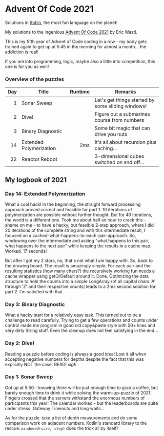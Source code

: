 # Advent Of Code 2021
Solutions in [Kotlin](https://www.kotlinlang.org/), the most fun language on the planet!

My solutions to the ingenious [Advent Of Code 2021](https://adventofcode.com/)
by Eric Wastl.

This is my fifth year of Advent of Code coding in a row - my body gets trained again
to get up at 5:45 in the morning for almost a month... the addiction is real!

If you are into programming, logic, maybe also a little into competition, this one is for you as well!

### Overview of the puzzles
| Day | Title                   | Runtime | Remarks                                           |
|----:|-------------------------|--------:|---------------------------------------------------|
|   1 | Sonar Sweep             |         | Let's get things started by some sliding windows! |
|   2 | Dive!                   |         | Figure out a submarines course from numbers       |
|   3 | Binary Diagnostic       |         | Some bit magic that can drive you nuts            |
|  14 | Extended Polymerization |     2ms | It's all about recursion plus caching...          |
 |  22 | Reactor Reboot          |         | 3-dimensional cubes switched on and off...        |

## My logbook of 2021

### Day 14: Extended Polymerization
What a cool hack! In the beginning, the straight forward processing approach proved correct and
feasible for part 1. 10 iterations of polymerization are possible without further thought.
But for 40 iterations, the world is a different one. Took me about half an hour to crack this - 
shame on me - to have a hacky, but feasible 2-step approach, where I did 20 iterations of the complete
string and with this intermediate result, I focused on a cached-what-happens-to-each-pair-approach.
So, windowing over the intermediate and asking "what happens to this pair, what happens to the next pair"
while keeping the results in a cache map.
Worked. 17 seconds!

But after I got my 2 stars, no, that's not what I am happy with. So, back to the drawing board.
The result is amazingly simple. For each pair and the resulting statistics (how many chars?) the
recursively working fun needs a cache wrapper using getOrDefault around it. Done.
Optimizing the data structure to hold the counts into a simple LongArray (of all capital chars 'A' 
through 'Z' and their respective counts) leads to a 2ms second solution for part 2. I'm satisfied with
that.

### Day 3: Binary Diagnostic
What a hacky start for a relatively easy task. This turned out to be a challenge to 
read carefully. Trying to get a few operations and counts under control
made me program in good old copy&paste style with 50+ lines and very dirty String stuff.
Even the cleanup does not feel satisfying in the end...

### Day 2: Dive!
Reading a puzzle before coding is always a good idea! Lost it all when accepting negative 
numbers for depths despite the fact that this was explicitly NOT the case. READ! *sigh*

### Day 1: Sonar Sweep
Got up at 5:50 - knowing there will be just enough time to grab a coffee, but barely enough time to drink 
it while solving the warm-up-puzzle of 2021. Fingers crossed that the servers withstand the enormous
numbers of participants this year! 
The calendar worked - but the leaderboards are quite under stress. Gateway Timeouts and long waits...

As for the puzzle: take a list of depth measurements and do some comparison work on adjacent numbers.
Kotlin's standard library to the rescue: ```windowed(size, step)``` does the trick all by itself!
